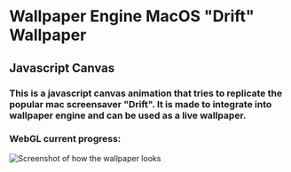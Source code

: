 # Wallpaper Engine MacOS "Drift" Wallpaper

## Javascript Canvas

### This is a javascript canvas animation that tries to replicate the popular mac screensaver "Drift". It is made to integrate into wallpaper engine and can be used as a live wallpaper.

### WebGL current progress:

![Screenshot of how the wallpaper looks](https://i.ibb.co/ZGs4TVQ/image.png)
